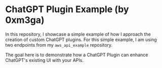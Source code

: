 # ChatGPT Plugin Example (by 0xm3ga)

In this repository, I showcase a simple example of how I approach the creation of custom ChatGPT plugins. For this simple example, I am using two endpoints from my `aws_api_example` repository.

The goal here is to demonstrate how a ChatGPT Plugin can enhance ChatGPT's existing UI with your APIs.

